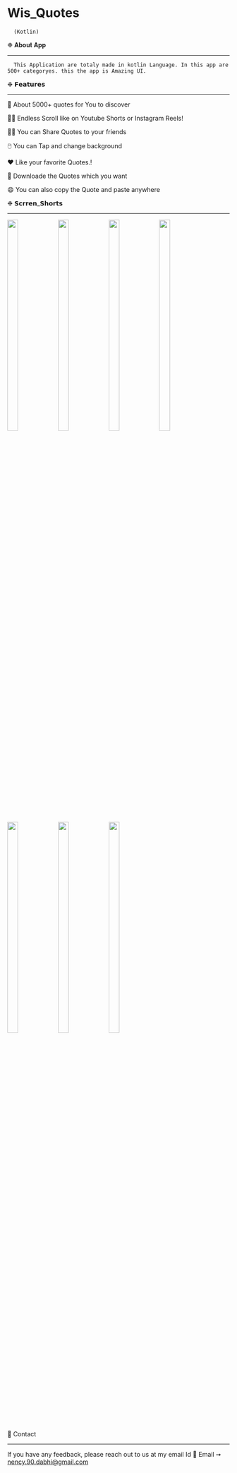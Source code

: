 # Wis_Quotes
      (Kotlin)

❉ 𝐀𝐛𝐨𝐮𝐭 𝐀𝐩𝐩

------------------------------------------------------------------------------------------------------------------------------------------------------------
      This Application are totaly made in kotlin Language. In this app are 500+ categoryes. this the app is Amazing UI.



❉ 𝗙𝗲𝗮𝘁𝘂𝗿𝗲𝘀

------------------------------------------------------------------------------------------------------------------------------------------------------------


💬 About 5000+ quotes for You to discover

🧏‍♀️ Endless Scroll like on Youtube Shorts or Instagram Reels!

💁‍♀️ You can Share Quotes to your friends

🖱️  You can Tap and change background

❤️ Like your favorite Quotes.!

📑 Downloade the Quotes which you want 

😄 You can also copy the Quote and paste anywhere


❉ 𝗦𝗰𝗿𝗿𝗲𝗻_𝗦𝗵𝗼𝗿𝘁𝘀

------------------------------------------------------------------------------------------------------------------------------------------------------------
<p float="center">
  
<img src="https://user-images.githubusercontent.com/101623395/191494976-03be2523-87ed-4edb-a053-06674056d73b.png" width=22% height=35%>
<img src="https://user-images.githubusercontent.com/101623395/191495229-e0c2b355-57b5-4a26-8f93-9f17f6a8cac4.png" width=22% height=35%>
<img src="https://user-images.githubusercontent.com/101623395/191495377-97cd8b5f-3f0f-46e4-a347-b965478c6777.png" width=22% height=35%>
<img src="https://user-images.githubusercontent.com/101623395/191495646-7a55cae7-0aa7-4402-ac6c-609fb930a45c.png" width=22% height=35%>
<img src="https://user-images.githubusercontent.com/101623395/191495841-c96fb107-2ee7-4c17-9e8d-9820bf8eb2c6.png" width=22% height=35%>
<img src="https://user-images.githubusercontent.com/101623395/191496046-20032a94-c305-4326-9793-9f111159f292.png" width=22% height=35%>
<img src="https://user-images.githubusercontent.com/101623395/191496073-fc5252e1-3ace-4728-b308-dc06e973231b.png" width=22% height=35%>



🤙 Contact

---------------------------------------------------------------------------------------------------------------------------------------------------------------------- 

If you have any feedback, please reach out to us at my email Id 📨 Email ➞  nency.90.dabhi@gmail.com




